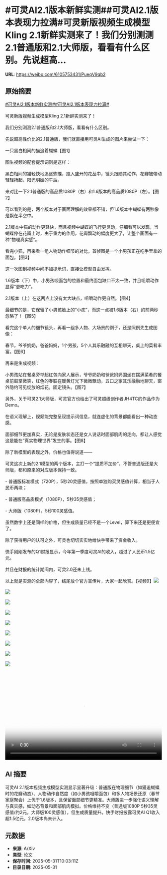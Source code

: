 # #可灵AI2.1版本新鲜实测##可灵AI2.1版本表现力拉满#可灵新版视频生成模型Kling 2.1新鲜实测来了！我们分别测测2.1普通版和2.1大师版，看看有什么区别。先说超高...

**URL**: https://weibo.com/6105753431/PueqV9qb2

## 原始摘要

<a href="https://m.weibo.cn/search?containerid=231522type%3D1%26t%3D10%26q%3D%23%E5%8F%AF%E7%81%B5AI2.1%E7%89%88%E6%9C%AC%E6%96%B0%E9%B2%9C%E5%AE%9E%E6%B5%8B%23&amp;extparam=%23%E5%8F%AF%E7%81%B5AI2.1%E7%89%88%E6%9C%AC%E6%96%B0%E9%B2%9C%E5%AE%9E%E6%B5%8B%23" data-hide=""><span class="surl-text">#可灵AI2.1版本新鲜实测#</span></a><a href="https://m.weibo.cn/search?containerid=231522type%3D1%26t%3D10%26q%3D%23%E5%8F%AF%E7%81%B5AI2.1%E7%89%88%E6%9C%AC%E8%A1%A8%E7%8E%B0%E5%8A%9B%E6%8B%89%E6%BB%A1%23&amp;extparam=%23%E5%8F%AF%E7%81%B5AI2.1%E7%89%88%E6%9C%AC%E8%A1%A8%E7%8E%B0%E5%8A%9B%E6%8B%89%E6%BB%A1%23" data-hide=""><span class="surl-text">#可灵AI2.1版本表现力拉满#</span></a><br><br>可灵新版视频生成模型Kling 2.1新鲜实测来了！<br><br>我们分别测测2.1普通版和2.1大师版，看看有什么区别。<br><br>先说超高性价比的2.1普通版，我们就直接用可灵AI生成的图片来尝试一下：<br><br>一只黑白相间的猫追着蝴蝶【图1】<br><br>图生视频的配套提示词则是这样：<br><br>黑白相间的猫轻快地追逐蝴蝶，跑入盛开的花丛中，镜头跟随其动作，花瓣被带动轻轻扬起，阳光明媚的午后。<br><br>来对比一下2.1普通版的高品质1080P（右）和1.6版本的高品质1080P（左）。【图2】<br><br>可以看到的是，两个版本对于画面理解的效果都不错，但1.6版本中蝴蝶有两秒像是飘在半空中。<br><br>2.1版本中猫的动作更轻快，而且视频中蝴蝶的飞行更灵动，仔细看可以发现，当蝴蝶停在花瓣上时，由于重力的作用，花瓣飘动的幅度更大了，让整个画面有一种“物理真实感”。<br><br>看完小猫，再来看一组人物动作细节的对比，首帧图是一个小男孩正在吃手里拿的面包。【图3】<br><br>这一次图到视频中间不加提示词，直接让模型自由发挥。<br><br>1.6版本（下）中，小男孩咬面包的位置和最终面包缺口不太一致，并且咀嚼动作显得“更吃力”。<br><br>2.1版本（上）在这两点上没有太大缺点，咀嚼动作更自然。【图4】<br><br>最细节的是，它保留了小男孩脸上的“小痣”，而这一点被1.6版本（右）的前两秒忽略了！【图5】<br><br>看完这个单人的细节镜头，再看一组多人物、大场景的例子，还是照例先生成图像：<br><br>春节，爷爷奶奶，爸爸妈妈，1个男孩，5个人其乐融融的互相聊天，桌上的菜肴丰富。【图6】<br><br>再来是生成视频：<br><br>小男孩站在餐桌旁举起红包向家人展示，爷爷奶奶和爸爸妈妈围坐在摆满菜肴的餐桌前鼓掌微笑，红色的春联在暖黄灯光下微微飘动，五口之家其乐融融地聊天，窗外隐约可见绽放的烟花，固定镜头。【图7】<br><br>另外，关于可灵2.1大师版，可灵官方也给出了可灵超级创作者JH4TC的作品作为Demo。<br><br>在语义理解上，视频能完整呈现提示词信息，就连虚化的背景都能看出一种动态感。<br><br>面部细节更加真实，无论是皮肤状态还是女人说话时面部肌肉的走向，都让人感觉这是能在“真实物理世界”发生的事。【图8】<br><br>除了新模型的表现之外，价格也值得说道——<br><br>可灵这次上新的2.1模型的两个版本，主打一个“提质不加价”，不管普通版还是大师版，都和原来的对应版本保持一致。<br><br>- 普通版标准模式（720P），5秒20灵感值，按照单独购买灵感值计算，相当于人民币两块；<br><br>- 普通版高品质模式（1080P），5秒35灵感值；<br><br>- 大师版（1080P），5秒100灵感值。<br><br>虽然数字上还是同样的价格，但生成质量已经不是一个Level，算下来还是更便宜了。<br><br>除了获得用户的认可之外，可灵也切切实实地给快手带来了资金收入。<br><br>快手刚刚发布的Q1财报显示，今年第一季度可灵AI的收入，超过了人民币1.5亿元。<br><br>并且在财报的统计期间内，可灵2.0还未上线。<br><br>以上就是实测的全部内容了，结尾放个官方宣传片，大家一起欣赏。【视频9】<img style="" src="https://tvax4.sinaimg.cn/large/006Fd7o3gy1i1xmbwamydj30k00zkk9q.jpg" referrerpolicy="no-referrer"><br><br><img style="" src="https://tvax4.sinaimg.cn/large/006Fd7o3gy1i1xmtuk6sqg30fq0a2x6q.gif" referrerpolicy="no-referrer"><br><br><img style="" src="https://tvax2.sinaimg.cn/large/006Fd7o3gy1i1xmu4qb6pj30zk0npwno.jpg" referrerpolicy="no-referrer"><br><br><img style="" src="https://tvax1.sinaimg.cn/large/006Fd7o3gy1i1xmukuzy1g30800aax6q.gif" referrerpolicy="no-referrer"><br><br><img style="" src="https://tvax2.sinaimg.cn/large/006Fd7o3gy1i1xmutsfy8j30zk0hsqac.jpg" referrerpolicy="no-referrer"><br><br><img style="" src="https://tvax1.sinaimg.cn/large/006Fd7o3gy1i1xmvk867tj30zk0kbh3b.jpg" referrerpolicy="no-referrer"><br><br><img style="" src="https://tvax4.sinaimg.cn/large/006Fd7o3gy1i1xmxejuq2g30820a41kz.gif" referrerpolicy="no-referrer"><br><br><img style="" src="https://tvax4.sinaimg.cn/large/006Fd7o3gy1i1xmybzaing30hs08s1l0.gif" referrerpolicy="no-referrer"><br><br><img style="" src="https://tvax1.sinaimg.cn/large/006Fd7o3ly1i1xn73qhnpj30zk0k0t8n.jpg" referrerpolicy="no-referrer"><br><br><br clear="both"><div style="clear: both"></div><video controls="controls" poster="https://tvax4.sinaimg.cn/orj480/006Fd7o3ly1i1xn735omdj30zk0k0t8n.jpg" style="width: 100%"><source src="https://f.video.weibocdn.com/o0/tXNsnnMWlx08oErBHpTG01041200qUYX0E010.mp4?label=mp4_720p&amp;template=1280x720.25.0&amp;ori=0&amp;ps=1CwnkDw1GXwCQx&amp;Expires=1748689324&amp;ssig=Z2DjeRuYPe&amp;KID=unistore,video"><source src="https://f.video.weibocdn.com/o0/PyT0bhFnlx08oErAfS6s01041200gng40E010.mp4?label=mp4_hd&amp;template=852x480.25.0&amp;ori=0&amp;ps=1CwnkDw1GXwCQx&amp;Expires=1748689324&amp;ssig=9Hpn4L3Bir&amp;KID=unistore,video"><source src="https://f.video.weibocdn.com/o0/8btKIetHlx08oErzL2hG01041200aTdj0E010.mp4?label=mp4_ld&amp;template=640x360.25.0&amp;ori=0&amp;ps=1CwnkDw1GXwCQx&amp;Expires=1748689324&amp;ssig=Ue8vQxxP8G&amp;KID=unistore,video"><p>视频无法显示，请前往<a href="https://video.weibo.com/show?fid=1034%3A5172051879591948" target="_blank" rel="noopener noreferrer">微博视频</a>观看。</p></video>

## AI 摘要

可灵AI 2.1版本视频生成模型实测显示显著升级：普通版在物理细节（如猫追蝴蝶时的花瓣动态）、人物动作自然度（如小男孩咀嚼面包）和多人物场景还原（春节家庭聚会）上优于1.6版本，且保留面部细节更精准。大师版进一步强化语义理解与真实感，如动态背景和面部肌肉模拟。价格维持不变（普通版1080P 5秒35灵感值/约2元，大师版100灵感值），但生成质量提升。快手财报披露可灵AI Q1收入超1.5亿元，2.0版本尚未计入。

## 元数据

- **来源**: ArXiv
- **类型**: 论文
- **保存时间**: 2025-05-31T10:03:11Z
- **目录日期**: 2025-05-31
